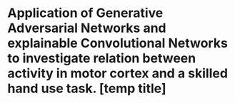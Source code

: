 # Application of Generative Adversarial Networks and explainable Convolutional Networks to investigate relation between activity in motor cortex and a skilled hand use task. [temp title]

